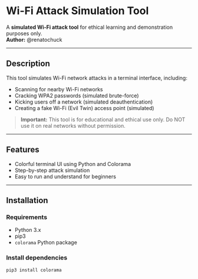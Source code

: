 

# Wi-Fi Attack Simulation Tool

A **simulated Wi-Fi attack tool** for ethical learning and demonstration purposes only.  
**Author:** @renatochuck

---

## Description

This tool simulates Wi-Fi network attacks in a terminal interface, including:  
- Scanning for nearby Wi-Fi networks  
- Cracking WPA2 passwords (simulated brute-force)  
- Kicking users off a network (simulated deauthentication)  
- Creating a fake Wi-Fi (Evil Twin) access point (simulated)

> **Important:** This tool is for educational and ethical use only. Do NOT use it on real networks without permission.

---

## Features

- Colorful terminal UI using Python and Colorama  
- Step-by-step attack simulation  
- Easy to run and understand for beginners  

---

## Installation

### Requirements

- Python 3.x  
- pip3  
- `colorama` Python package

### Install dependencies

```bash
pip3 install colorama
